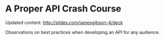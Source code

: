 # A Proper API Crash Course

Updated content: http://slides.com/jamesgibson-4/deck

Observations on best practices when developing an API for any audience. 
